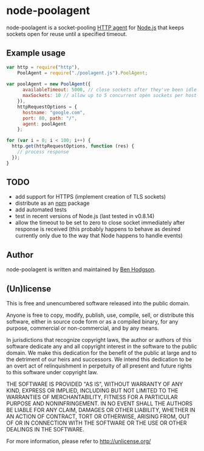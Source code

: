 # node-poolagent

node-poolagent is a socket-pooling
[HTTP agent](http://nodejs.org/api/http.html#http_class_http_agent) for
[Node.js](http://nodejs.org/) that keeps sockets open for reuse until a specified timeout.

## Example usage

```javascript
var http = require("http"),
    PoolAgent = require("./poolagent.js").PoolAgent;
    
var poolAgent = new PoolAgent({
      availableTimeout: 5000, // close sockets after they've been idle for 5000ms
      maxSockets: 10 // allow up to 5 concurrent open sockets per host-port pair
    }),
    httpRequestOptions = {
      hostname: "google.com",
      port: 80, path: "/",
      agent: poolAgent
    };

for (var i = 0; i < 100; i++) {
  http.get(httpRequestOptions, function (res) {
    // process response
  });
}
```

## TODO
  * add support for HTTPS (implement creation of TLS sockets)
  * distribute as an [npm](https://npmjs.org) package
  * add automated tests
  * test in recent versions of Node.js (last tested in v0.8.14)
  * allow the timeout to be set to zero to close socket immediately after
    response is received (this probably happens to behave as desired currently
    only due to the way that Node happens to handle events)

## Author
node-poolagent is written and maintained by [Ben Hodgson](http://benhodgson.com/).

## (Un)license

This is free and unencumbered software released into the public domain.

Anyone is free to copy, modify, publish, use, compile, sell, or distribute
this software, either in source code form or as a compiled binary, for any
purpose, commercial or non-commercial, and by any means.

In jurisdictions that recognize copyright laws, the author or authors of this
software dedicate any and all copyright interest in the software to the public
domain. We make this dedication for the benefit of the public at large and to
the detriment of our heirs and successors. We intend this dedication to be an
overt act of relinquishment in perpetuity of all present and future rights to
this software under copyright law.

THE SOFTWARE IS PROVIDED "AS IS", WITHOUT WARRANTY OF ANY KIND, EXPRESS OR
IMPLIED, INCLUDING BUT NOT LIMITED TO THE WARRANTIES OF MERCHANTABILITY,
FITNESS FOR A PARTICULAR PURPOSE AND NONINFRINGEMENT. IN NO EVENT SHALL THE
AUTHORS BE LIABLE FOR ANY CLAIM, DAMAGES OR OTHER LIABILITY, WHETHER IN AN
ACTION OF CONTRACT, TORT OR OTHERWISE, ARISING FROM, OUT OF OR IN CONNECTION
WITH THE SOFTWARE OR THE USE OR OTHER DEALINGS IN THE SOFTWARE.

For more information, please refer to <http://unlicense.org/>
